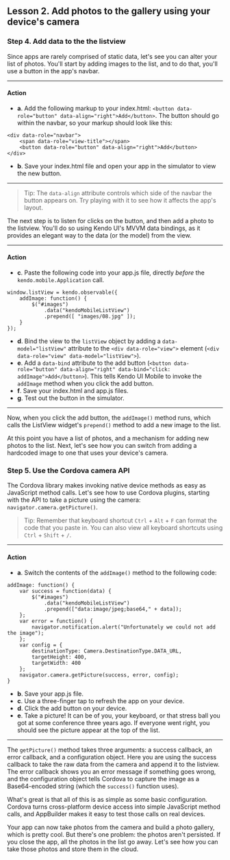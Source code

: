 ## Lesson 2. Add photos to the gallery using your device's camera

### Step 4. Add data to the the listview

Since apps are rarely comprised of static data, let's see you can alter your list of photos. You'll start by adding images to the list, and to do that, you'll use a button in the app's navbar.

<hr data-action="start" />

#### Action

* **a**. Add the following markup to your index.html: `<button data-role="button" data-align="right">Add</button>`. The button should go within the navbar, so your markup should look like this:
```
<div data-role="navbar">
    <span data-role="view-title"></span>
    <button data-role="button" data-align="right">Add</button>
</div>
```
* **b**. Save your index.html file and open your app in the simulator to view the new button.

<hr data-action="end" />

> Tip: The `data-align` attribute controls which side of the navbar the button appears on. Try playing with it to see how it affects the app's layout.

The next step is to listen for clicks on the button, and then add a photo to the listview. You'll do so using Kendo UI's MVVM data bindings, as it provides an elegant way to the data (or the model) from the view.

<hr data-action="start" />

#### Action

* **c**. Paste the following code into your app.js file, directly *before* the `kendo.mobile.Application` call.
```
window.listView = kendo.observable({
    addImage: function() {
        $("#images")
            .data("kendoMobileListView")
            .prepend([ "images/08.jpg" ]);
    }
});
```
* **d**. Bind the view to the `listView` object by adding a `data-model="listView"` attribute to the `<div data-role="view">` element (`<div data-role="view" data-model="listView">`).
* **e**. Add a `data-bind` attribute to the add button (`<button data-role="button" data-align="right" data-bind="click: addImage">Add</button>`). This tells Kendo UI Mobile to invoke the `addImage` method when you click the add button.
* **f**. Save your index.html and app.js files.
* **g**. Test out the button in the simulator.

<hr data-action="end" />

Now, when you click the add button, the `addImage()` method runs, which calls the ListView widget's `prepend()` method to add a new image to the list.

At this point you have a list of photos, and a mechanism for adding new photos to the list. Next, let's see how you can switch from adding a hardcoded image to one that uses your device's camera.

### Step 5. Use the Cordova camera API

The Cordova library makes invoking native device methods as easy as JavaScript method calls. Let's see how to use Cordova plugins, starting with the API to take a picture using the camera: `navigator.camera.getPicture()`.

> Tip: Remember that keyboard shortcut `Ctrl` + `Alt` + `F` can format the code that you paste in. You can also view all keyboard shortcuts using `Ctrl` + `Shift` + `/`.

<hr data-action="start" />

#### Action

* **a**. Switch the contents of the `addImage()` method to the following code:
```
addImage: function() {
    var success = function(data) {
        $("#images")
            .data("kendoMobileListView")
            .prepend(["data:image/jpeg;base64," + data]);
    };
    var error = function() {
        navigator.notification.alert("Unfortunately we could not add the image");
    };
    var config = {
        destinationType: Camera.DestinationType.DATA_URL,
        targetHeight: 400,
        targetWidth: 400
    };
    navigator.camera.getPicture(success, error, config);
}
```
* **b**. Save your app.js file.
* **c**. Use a three-finger tap to refresh the app on your device.
* **d**. Click the add button on your device.
* **e**. Take a picture! It can be of you, your keyboard, or that stress ball you got at some conference three years ago. If everyone went right, you should see the picture appear at the top of the list.

<hr data-action="end" />

The `getPicture()` method takes three arguments: a success callback, an error callback, and a configuration object. Here you are using the success callback to take the raw data from the camera and append it to the listview. The error callback shows you an error message if something goes wrong, and the configuration object tells Cordova to capture the image as a Base64-encoded string (which the `success()` function uses).

What's great is that all of this is as simple as some basic configuration. Cordova turns cross-platform device access into simple JavaScript method calls, and AppBuilder makes it easy to test those calls on real devices.

Your app can now take photos from the camera and build a photo gallery, which is pretty cool. But there's one problem: the photos aren't persisted. If you close the app, all the photos in the list go away. Let's see how you can take those photos and store them in the cloud.